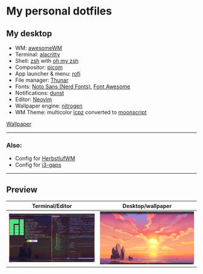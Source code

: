 # My personal dotfiles

## My desktop
- WM: [awesomeWM](awesomewm.org/) 
- Terminal: [alacritty](https://github.com/alacritty/alacritty)
- Shell: [zsh](zsh.sourceforge.net/) with [oh my zsh](https://ohmyz.sh)
- Compositor: [picom](https://github.com/ibhagwan/picom)
- App launcher & menu: [rofi](http://github.com/davatorium/rofi)
- File manager: [Thunar](https://wiki.archlinux.org/index.php/Thunar)
- Fonts: [Noto Sans (Nerd Fonts)](https://github.com/ryanoasis/nerd-fonts), [Font Awesome](https://github.com/FortAwesome/Font-Awesome)
- Notifications: [dunst](https://github.com/dunst-project/dunst)
- Editor: [Neovim](https://github.com/neovim/neovim)
- Wallpaper engine: [nitrogen](http://projects.l3ib.org/nitrogen)
- WM Theme: multicolor [lcpz](https://github.com/lcpz/awesome-copycats) converted to [moonscript](https://moonscript.org)

[Wallpaper](https://www.freepik.com/free-vector/sunset-sunrise-ocean-nature-landscape_6362773.htm)

---

### Also:
- Config for [HerbstlufWM](https://herbstluftwm.org)
- Config for [i3-gaps](https://github.com/resolved/i3)

---

## Preview
|Terminal/Editor|Desktop/wallpaper|
|-|-|
|![screenshot1][shot1]|![screenshot2][shot2]

[shot1]: images/shot-awm-multicolor.png
[shot2]: images/shot-awm-multicolor2.png
